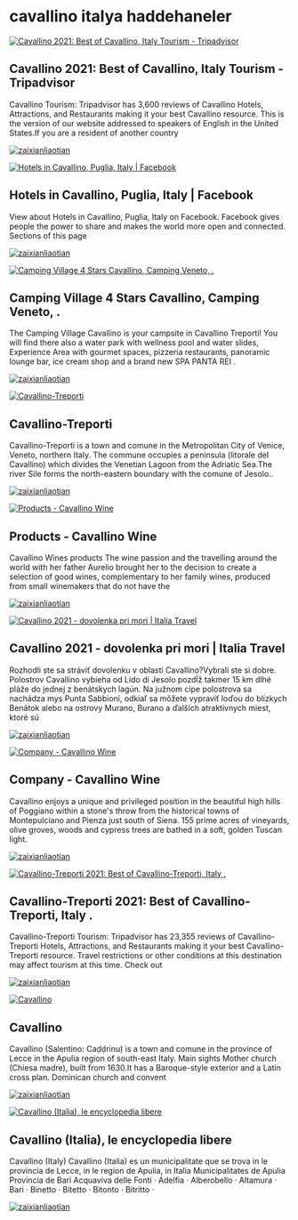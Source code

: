 # cavallino italya haddehaneler
<a href="https://mnn.zoosnet.net/LR/Chatpre.aspx?id=MNN94995150&p=https://topgrinding.com/" target="_blank">![Cavallino 2021: Best of Cavallino, Italy Tourism - Tripadvisor](https://github.com/technlg/images/blob/main/22.jpg)</a>
## Cavallino 2021: Best of Cavallino, Italy Tourism - Tripadvisor
Cavallino Tourism: Tripadvisor has 3,600 reviews of Cavallino Hotels, Attractions, and Restaurants making it your best Cavallino resource. This is the version of our website addressed to speakers of English in the United States.If you are a resident of another country 
<a href="https://mnn.zoosnet.net/LR/Chatpre.aspx?id=MNN94995150&p=https://topgrinding.com/" target="_blank"><img src="https://github.com/technlg/images/raw/main/chat11.jpg" alt="zaixianliaotian"/></a><a href="//whatsapp.shibangsoft.com/WhatsApp.php" ><img src="https://github.com/technlg/images/raw/main/chat11.png" alt=""></a>
<a href="https://mnn.zoosnet.net/LR/Chatpre.aspx?id=MNN94995150&p=https://topgrinding.com/" target="_blank">![Hotels in Cavallino, Puglia, Italy | Facebook](https://github.com/technlg/images/blob/main/36.jpg)</a>
## Hotels in Cavallino, Puglia, Italy | Facebook
View about Hotels in Cavallino, Puglia, Italy on Facebook. Facebook gives people the power to share and makes the world more open and connected. Sections of this page
<a href="https://mnn.zoosnet.net/LR/Chatpre.aspx?id=MNN94995150&p=https://topgrinding.com/" target="_blank"><img src="https://github.com/technlg/images/raw/main/chat11.jpg" alt="zaixianliaotian"/></a><a href="//whatsapp.shibangsoft.com/WhatsApp.php" ><img src="https://github.com/technlg/images/raw/main/chat11.png" alt=""></a>
<a href="https://mnn.zoosnet.net/LR/Chatpre.aspx?id=MNN94995150&p=https://topgrinding.com/" target="_blank">![Camping Village 4 Stars Cavallino, Camping Veneto, .](https://github.com/technlg/images/blob/main/38.jpg)</a>
## Camping Village 4 Stars Cavallino, Camping Veneto, .
The Camping Village Cavallino is your campsite in Cavallino Treporti! You will find there also a water park with wellness pool and water slides, Experience Area with gourmet spaces, pizzeria restaurants, panoramic lounge bar, ice cream shop and a brand new SPA PANTA REI .
<a href="https://mnn.zoosnet.net/LR/Chatpre.aspx?id=MNN94995150&p=https://topgrinding.com/" target="_blank"><img src="https://github.com/technlg/images/raw/main/chat11.jpg" alt="zaixianliaotian"/></a><a href="//whatsapp.shibangsoft.com/WhatsApp.php" ><img src="https://github.com/technlg/images/raw/main/chat11.png" alt=""></a>
<a href="https://mnn.zoosnet.net/LR/Chatpre.aspx?id=MNN94995150&p=https://topgrinding.com/" target="_blank">![Cavallino-Treporti](https://github.com/technlg/images/blob/main/17.jpg)</a>
## Cavallino-Treporti
Cavallino-Treporti is a town and comune in the Metropolitan City of Venice, Veneto, northern Italy. The commune occupies a peninsula (litorale del Cavallino) which divides the Venetian Lagoon from the Adriatic Sea.The river Sile forms the north-eastern boundary with the comune of Jesolo..
<a href="https://mnn.zoosnet.net/LR/Chatpre.aspx?id=MNN94995150&p=https://topgrinding.com/" target="_blank"><img src="https://github.com/technlg/images/raw/main/chat11.jpg" alt="zaixianliaotian"/></a><a href="//whatsapp.shibangsoft.com/WhatsApp.php" ><img src="https://github.com/technlg/images/raw/main/chat11.png" alt=""></a>
<a href="https://mnn.zoosnet.net/LR/Chatpre.aspx?id=MNN94995150&p=https://topgrinding.com/" target="_blank">![Products - Cavallino Wine](https://github.com/technlg/images/blob/main/53.jpg)</a>
## Products - Cavallino Wine
Cavallino Wines products The wine passion and the travelling around the world with her father Aurelio brought her to the decision to create a selection of good wines, complementary to her family wines, produced from small winemakers that do not have the 
<a href="https://mnn.zoosnet.net/LR/Chatpre.aspx?id=MNN94995150&p=https://topgrinding.com/" target="_blank"><img src="https://github.com/technlg/images/raw/main/chat11.jpg" alt="zaixianliaotian"/></a><a href="//whatsapp.shibangsoft.com/WhatsApp.php" ><img src="https://github.com/technlg/images/raw/main/chat11.png" alt=""></a>
<a href="https://mnn.zoosnet.net/LR/Chatpre.aspx?id=MNN94995150&p=https://topgrinding.com/" target="_blank">![Cavallino 2021 - dovolenka pri mori | Italia Travel](https://github.com/technlg/images/blob/main/50.jpg)</a>
## Cavallino 2021 - dovolenka pri mori | Italia Travel
Rozhodli ste sa stráviť dovolenku v oblasti Cavallino?Vybrali ste si dobre. Polostrov Cavallino vybieha od Lido di Jesolo pozdĺž takmer 15 km dlhé pláže do jednej z benátskych lagún. Na južnom cípe polostrova sa nachádza mys Punta Sabbioni, odkiaľ sa môžete vypraviť loďou do blízkych Benátok alebo na ostrovy Murano, Burano a ďalších atraktívnych miest, ktoré sú 
<a href="https://mnn.zoosnet.net/LR/Chatpre.aspx?id=MNN94995150&p=https://topgrinding.com/" target="_blank"><img src="https://github.com/technlg/images/raw/main/chat11.jpg" alt="zaixianliaotian"/></a><a href="//whatsapp.shibangsoft.com/WhatsApp.php" ><img src="https://github.com/technlg/images/raw/main/chat11.png" alt=""></a>
<a href="https://mnn.zoosnet.net/LR/Chatpre.aspx?id=MNN94995150&p=https://topgrinding.com/" target="_blank">![Company - Cavallino Wine](https://github.com/technlg/images/blob/main/42.jpg)</a>
## Company - Cavallino Wine
Cavallino enjoys a unique and privileged position in the beautiful high hills of Poggiano within a stone's throw from the historical towns of Montepulciano and Pienza just south of Siena. 155 prime acres of vineyards, olive groves, woods and cypress trees are bathed in a soft, golden Tuscan light.
<a href="https://mnn.zoosnet.net/LR/Chatpre.aspx?id=MNN94995150&p=https://topgrinding.com/" target="_blank"><img src="https://github.com/technlg/images/raw/main/chat11.jpg" alt="zaixianliaotian"/></a><a href="//whatsapp.shibangsoft.com/WhatsApp.php" ><img src="https://github.com/technlg/images/raw/main/chat11.png" alt=""></a>
<a href="https://mnn.zoosnet.net/LR/Chatpre.aspx?id=MNN94995150&p=https://topgrinding.com/" target="_blank">![Cavallino-Treporti 2021: Best of Cavallino-Treporti, Italy .](https://github.com/technlg/images/blob/main/39.jpg)</a>
## Cavallino-Treporti 2021: Best of Cavallino-Treporti, Italy .
Cavallino-Treporti Tourism: Tripadvisor has 23,355 reviews of Cavallino-Treporti Hotels, Attractions, and Restaurants making it your best Cavallino-Treporti resource. Travel restrictions or other conditions at this destination may affect tourism at this time. Check out
<a href="https://mnn.zoosnet.net/LR/Chatpre.aspx?id=MNN94995150&p=https://topgrinding.com/" target="_blank"><img src="https://github.com/technlg/images/raw/main/chat11.jpg" alt="zaixianliaotian"/></a><a href="//whatsapp.shibangsoft.com/WhatsApp.php" ><img src="https://github.com/technlg/images/raw/main/chat11.png" alt=""></a>
<a href="https://mnn.zoosnet.net/LR/Chatpre.aspx?id=MNN94995150&p=https://topgrinding.com/" target="_blank">![Cavallino](https://github.com/technlg/images/blob/main/62.jpg)</a>
## Cavallino
Cavallino (Salentino: Caḍḍrinu) is a town and comune in the province of Lecce in the Apulia region of south-east Italy. Main sights Mother church (Chiesa madre), built from 1630.It has a Baroque-style exterior and a Latin cross plan. Dominican church and convent
<a href="https://mnn.zoosnet.net/LR/Chatpre.aspx?id=MNN94995150&p=https://topgrinding.com/" target="_blank"><img src="https://github.com/technlg/images/raw/main/chat11.jpg" alt="zaixianliaotian"/></a><a href="//whatsapp.shibangsoft.com/WhatsApp.php" ><img src="https://github.com/technlg/images/raw/main/chat11.png" alt=""></a>
<a href="https://mnn.zoosnet.net/LR/Chatpre.aspx?id=MNN94995150&p=https://topgrinding.com/" target="_blank">![Cavallino (Italia), le encyclopedia libere](https://github.com/technlg/images/blob/main/50.jpg)</a>
## Cavallino (Italia), le encyclopedia libere
Cavallino (Italy) Cavallino (Italia) es un municipalitate que se trova in le provincia de Lecce, in le region de Apulia, in Italia Municipalitates de Apulia Provincia de Bari Acquaviva delle Fonti · Adelfia · Alberobello · Altamura · Bari · Binetto · Bitetto · Bitonto · Bitritto · 
<a href="https://mnn.zoosnet.net/LR/Chatpre.aspx?id=MNN94995150&p=https://topgrinding.com/" target="_blank"><img src="https://github.com/technlg/images/raw/main/chat11.jpg" alt="zaixianliaotian"/></a><a href="//whatsapp.shibangsoft.com/WhatsApp.php" ><img src="https://github.com/technlg/images/raw/main/chat11.png" alt=""></a>

